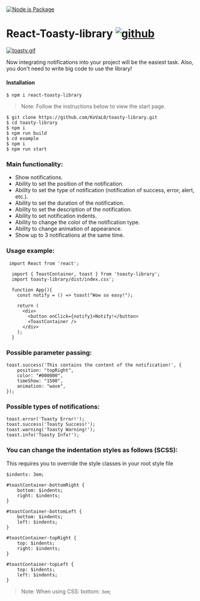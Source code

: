 [![Node.js Package](https://github.com/KoVaL0/toasty-library/actions/workflows/npm-publish.yml/badge.svg)](https://github.com/KoVaL0/toasty-library/actions/workflows/npm-publish.yml)
# React-Toasty-library [![github](http://disciplinas.tecnico.ulisboa.pt/leic-sod/2019-2020/labs/_img/github.png)](https://github.com/KoVaL0/toasty-library)
[![toasty.gif](https://s6.gifyu.com/images/bandicam-2021-06-16-21-55-41-343_Trim-online-video-cutter.com.gif)](https://github.com/KoVaL0/toasty-library)

Now integrating notifications into your project will be the easiest task. Also, you don't need to write big code to use the library!

#### Installation
```
$ npm i react-toasty-library
```

> Note: Follow the instructions below to view the start page.

```
$ git clone https://github.com/KoVaL0/toasty-library.git
$ cd toasty-library
$ npm i
$ npm run build
$ cd example
$ npm i
$ npm run start
```
### Main functionality:

- Show notifications.
- Ability to set the position of the notification.
- Ability to set the type of notification (notification of success, error, alert, etc.).
- Ability to set the duration of the notification.
- Ability to set the description of the notification.
- Ability to set notification indents.
- Ability to change the color of the notification type.
- Ability to change animation of appearance.
- Show up to 3 notifications at the same time.

### Usage example:
```
 import React from 'react';

  import { ToastContainer, toast } from 'toasty-library';
  import toasty-library/dist/index.css';
  
  function App(){
    const notify = () => toast("Wow so easy!");

    return (
      <div>
        <button onClick={notify}>Notify!</button>
        <ToastContainer />
      </div>
    );
  }
```

### Possible parameter passing:
```
toast.success('This contains the content of the notification!', {
    position: "topRight",
    color: "#000000",
    timeShow: "1500",
    animation: "wave",
});
```
### Possible types of notifications:
```
toast.error('Toasty Error!');
toast.success('Toasty Success!');
toast.warning('Toasty Warning!');
toast.info('Toasty Info!');
```
### You can change the indentation styles as follows (SCSS):

This requires you to override the style classes in your root style file
```
$indents: 3em;

#toastContainer-bottomRight {
    bottom: $indents;
    right: $indents;
}

#toastContainer-bottomLeft {
    bottom: $indents;
    left: $indents;
}

#toastContainer-topRight {
    top: $indents;
    right: $indents;
}

#toastContainer-topLeft {
    top: $indents;
    left: $indents;
}
```
> Note: When using CSS: bottom: `3em`;